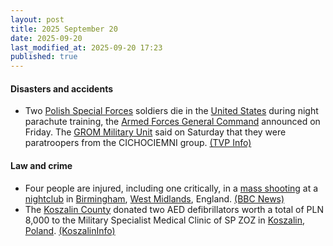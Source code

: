 ```yaml
---
layout: post
title: 2025 September 20
date: 2025-09-20
last_modified_at: 2025-09-20 17:23
published: true
---
```



#### Disasters and accidents

* Two [Polish Special Forces](https://en.wikipedia.org/wiki/Polish_Special_Forces "Polish Special Forces") soldiers die in the [United States](https://en.wikipedia.org/wiki/United_States "United States") during night parachute training, the [Armed Forces General Command](https://en.wikipedia.org/wiki/Armed_Forces_General_Command_%28Poland%29 "Armed Forces General Command (Poland)") announced on Friday. The [GROM Military Unit](https://en.wikipedia.org/wiki/GROM_Military_Unit "GROM Military Unit") said on Saturday that they were paratroopers from the CICHOCIEMNI group. [(TVP Info)](https://www.tvp.info/89031126/wypadek-na-szkoleniu-spadochronowym-w-usa-nie-zyje-dwoch-polskich-komandosow-grom)

#### Law and crime

* Four people are injured, including one critically, in a [mass shooting](https://en.wikipedia.org/wiki/Mass_shooting "Mass shooting") at a [nightclub](https://en.wikipedia.org/wiki/Nightclub "Nightclub") in [Birmingham](https://en.wikipedia.org/wiki/Birmingham "Birmingham"), [West Midlands](https://en.wikipedia.org/wiki/West_Midlands_%28region%29 "West Midlands (region)"), England. [(BBC News)](https://www.bbc.com/news/articles/c701xdnr09wo)
* The [Koszalin County](https://en.wikipedia.org/wiki/Koszalin_County "Koszalin County") donated two AED defibrillators worth a total of PLN 8,000 to the Military Specialist Medical Clinic of SP ZOZ in [Koszalin](https://en.wikipedia.org/wiki/Koszalin "Koszalin"), [Poland](https://en.wikipedia.org/wiki/Poland "Poland"). [(KoszalinInfo)](https://koszalininfo.pl/powiat-koszalinski-przekazal-dwa-defibrylatory-aed-o-lacznej-wartosci-8-000-zl-na-potrzeby-wojskowej-specjalistycznej-przychodni-lekarskiej-sp-zoz-w-koszalinie/)

